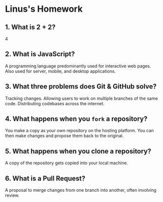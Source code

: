 # Linus's Homework

## 1. What is 2 + 2?

4

## 2. What is JavaScript?

A programming language predominantly used for interactive web pages. Also used for server, mobile, and desktop applications.

## 3. What three problems does Git & GitHub solve?

Tracking changes. Allowing users to work on multiple branches of the same code. Distributing codebases across the internet.

## 4. What happens when you `fork` a repository?

You make a copy as your own repository on the hosting platform. You can then make changes and propose them back to the original.

## 5. What happens when you clone a repository?

A copy of the repository gets copied into your local machine.

## 6. What is a Pull Request?

A proposal to merge changes from one branch into another, often involving review.
